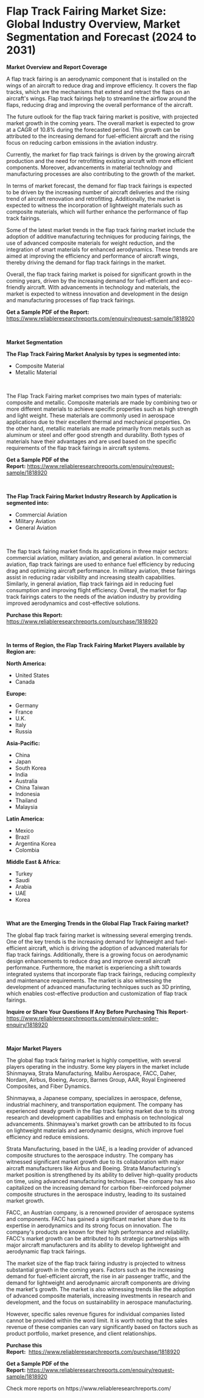 <p><h1>Flap Track Fairing Market Size: Global Industry Overview, Market Segmentation and Forecast (2024 to 2031)</h1></p><p><strong>Market Overview and Report Coverage</strong></p>
<p><p>A flap track fairing is an aerodynamic component that is installed on the wings of an aircraft to reduce drag and improve efficiency. It covers the flap tracks, which are the mechanisms that extend and retract the flaps on an aircraft's wings. Flap track fairings help to streamline the airflow around the flaps, reducing drag and improving the overall performance of the aircraft.</p><p>The future outlook for the flap track fairing market is positive, with projected market growth in the coming years. The overall market is expected to grow at a CAGR of 10.8% during the forecasted period. This growth can be attributed to the increasing demand for fuel-efficient aircraft and the rising focus on reducing carbon emissions in the aviation industry.</p><p>Currently, the market for flap track fairings is driven by the growing aircraft production and the need for retrofitting existing aircraft with more efficient components. Moreover, advancements in material technology and manufacturing processes are also contributing to the growth of the market.</p><p>In terms of market forecast, the demand for flap track fairings is expected to be driven by the increasing number of aircraft deliveries and the rising trend of aircraft renovation and retrofitting. Additionally, the market is expected to witness the incorporation of lightweight materials such as composite materials, which will further enhance the performance of flap track fairings.</p><p>Some of the latest market trends in the flap track fairing market include the adoption of additive manufacturing techniques for producing fairings, the use of advanced composite materials for weight reduction, and the integration of smart materials for enhanced aerodynamics. These trends are aimed at improving the efficiency and performance of aircraft wings, thereby driving the demand for flap track fairings in the market.</p><p>Overall, the flap track fairing market is poised for significant growth in the coming years, driven by the increasing demand for fuel-efficient and eco-friendly aircraft. With advancements in technology and materials, the market is expected to witness innovation and development in the design and manufacturing processes of flap track fairings.</p></p>
<p><strong>Get a Sample PDF of the Report:</strong> <a href="https://www.reliableresearchreports.com/enquiry/request-sample/1818920">https://www.reliableresearchreports.com/enquiry/request-sample/1818920</a></p>
<p>&nbsp;</p>
<p><strong>Market Segmentation</strong></p>
<p><strong>The Flap Track Fairing Market Analysis by types is segmented into:</strong></p>
<p><ul><li>Composite Material</li><li>Metallic Material</li></ul></p>
<p>&nbsp;</p>
<p><p>The Flap Track Fairing market comprises two main types of materials: composite and metallic. Composite materials are made by combining two or more different materials to achieve specific properties such as high strength and light weight. These materials are commonly used in aerospace applications due to their excellent thermal and mechanical properties. On the other hand, metallic materials are made primarily from metals such as aluminum or steel and offer good strength and durability. Both types of materials have their advantages and are used based on the specific requirements of the flap track fairings in aircraft systems.</p></p>
<p><strong>Get a Sample PDF of the Report:</strong>&nbsp;<a href="https://www.reliableresearchreports.com/enquiry/request-sample/1818920">https://www.reliableresearchreports.com/enquiry/request-sample/1818920</a></p>
<p>&nbsp;</p>
<p><strong>The Flap Track Fairing Market Industry Research by Application is segmented into:</strong></p>
<p><ul><li>Commercial Aviation</li><li>Military Aviation</li><li>General Aviation</li></ul></p>
<p>&nbsp;</p>
<p><p>The flap track fairing market finds its applications in three major sectors: commercial aviation, military aviation, and general aviation. In commercial aviation, flap track fairings are used to enhance fuel efficiency by reducing drag and optimizing aircraft performance. In military aviation, these fairings assist in reducing radar visibility and increasing stealth capabilities. Similarly, in general aviation, flap track fairings aid in reducing fuel consumption and improving flight efficiency. Overall, the market for flap track fairings caters to the needs of the aviation industry by providing improved aerodynamics and cost-effective solutions.</p></p>
<p><strong>Purchase this Report:</strong>&nbsp; <a href="https://www.reliableresearchreports.com/purchase/1818920">https://www.reliableresearchreports.com/purchase/1818920</a></p>
<p>&nbsp;</p>
<p><strong>In terms of Region, the Flap Track Fairing Market Players available by Region are:</strong></p>
<p>
    <p> <strong> North America: </strong>
        <ul>
            <li>United States</li>
            <li>Canada</li>
        </ul>
        </p> 
    <p> <strong> Europe: </strong>
        <ul>
            <li>Germany</li>
            <li>France</li>
            <li>U.K.</li>
            <li>Italy</li>
            <li>Russia</li>
        </ul>
        </p> 
    <p> <strong> Asia-Pacific: </strong>
        <ul>
            <li>China</li>
            <li>Japan</li>
            <li>South Korea</li>
            <li>India</li>
            <li>Australia</li>
            <li>China Taiwan</li>
            <li>Indonesia</li>
            <li>Thailand</li>
            <li>Malaysia</li>
        </ul>
        </p> 
    <p> <strong> Latin America: </strong>
        <ul>
            <li>Mexico</li>
            <li>Brazil</li>
            <li>Argentina Korea</li>
            <li>Colombia</li>
        </ul>
        </p> 
    <p> <strong> Middle East & Africa: </strong>
        <ul>
            <li>Turkey</li>
            <li>Saudi</li>
            <li>Arabia</li>
            <li>UAE</li>
            <li>Korea</li>
        </ul>
    </p>
    </p>
<p>&nbsp;</p>
<p><strong>What are the Emerging Trends in the Global Flap Track Fairing market?</strong></p>
<p><p>The global flap track fairing market is witnessing several emerging trends. One of the key trends is the increasing demand for lightweight and fuel-efficient aircraft, which is driving the adoption of advanced materials for flap track fairings. Additionally, there is a growing focus on aerodynamic design enhancements to reduce drag and improve overall aircraft performance. Furthermore, the market is experiencing a shift towards integrated systems that incorporate flap track fairings, reducing complexity and maintenance requirements. The market is also witnessing the development of advanced manufacturing techniques such as 3D printing, which enables cost-effective production and customization of flap track fairings.</p></p>
<p><strong>Inquire or Share Your Questions If Any Before Purchasing This Report</strong>- <a href="https://www.reliableresearchreports.com/enquiry/pre-order-enquiry/1818920">https://www.reliableresearchreports.com/enquiry/pre-order-enquiry/1818920</a></p>
<p>&nbsp;</p>
<p><strong>Major Market Players</strong></p>
<p><p>The global flap track fairing market is highly competitive, with several players operating in the industry. Some key players in the market include Shinmaywa, Strata Manufacturing, Malibu Aerospace, FACC, Daher, Nordam, Airbus, Boeing, Avcorp, Barnes Group, AAR, Royal Engineered Composites, and Fiber Dynamics.</p><p>Shinmaywa, a Japanese company, specializes in aerospace, defense, industrial machinery, and transportation equipment. The company has experienced steady growth in the flap track fairing market due to its strong research and development capabilities and emphasis on technological advancements. Shinmaywa's market growth can be attributed to its focus on lightweight materials and aerodynamic designs, which improve fuel efficiency and reduce emissions.</p><p>Strata Manufacturing, based in the UAE, is a leading provider of advanced composite structures to the aerospace industry. The company has witnessed significant market growth due to its collaboration with major aircraft manufacturers like Airbus and Boeing. Strata Manufacturing's market position is strengthened by its ability to deliver high-quality products on time, using advanced manufacturing techniques. The company has also capitalized on the increasing demand for carbon fiber-reinforced polymer composite structures in the aerospace industry, leading to its sustained market growth.</p><p>FACC, an Austrian company, is a renowned provider of aerospace systems and components. FACC has gained a significant market share due to its expertise in aerodynamics and its strong focus on innovation. The company's products are known for their high performance and reliability. FACC's market growth can be attributed to its strategic partnerships with major aircraft manufacturers and its ability to develop lightweight and aerodynamic flap track fairings.</p><p>The market size of the flap track fairing industry is projected to witness substantial growth in the coming years. Factors such as the increasing demand for fuel-efficient aircraft, the rise in air passenger traffic, and the demand for lightweight and aerodynamic aircraft components are driving the market's growth. The market is also witnessing trends like the adoption of advanced composite materials, increasing investments in research and development, and the focus on sustainability in aerospace manufacturing.</p><p>However, specific sales revenue figures for individual companies listed cannot be provided within the word limit. It is worth noting that the sales revenue of these companies can vary significantly based on factors such as product portfolio, market presence, and client relationships.</p></p>
<p><strong>Purchase this Report:</strong>&nbsp;&nbsp;<a href="https://www.reliableresearchreports.com/purchase/1818920">https://www.reliableresearchreports.com/purchase/1818920</a></p>
<p></p>
<p><strong>Get a Sample PDF of the Report:</strong>&nbsp;<a href="https://www.reliableresearchreports.com/enquiry/request-sample/1818920">https://www.reliableresearchreports.com/enquiry/request-sample/1818920</a></p>
<p>Check more reports on https://www.reliableresearchreports.com/</p>